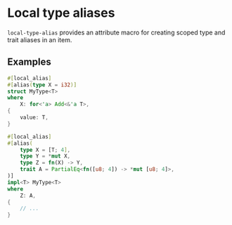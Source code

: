 # Local type aliases

`local-type-alias` provides an attribute macro for creating scoped type and trait aliases in an item.

## Examples

```rust
#[local_alias]
#[alias(type X = i32)]
struct MyType<T>
where
    X: for<'a> Add<&'a T>,
{
    value: T,
}
```

```rust
#[local_alias]
#[alias(
    type X = [T; 4],
    type Y = *mut X,
    type Z = fn(X) -> Y,
    trait A = PartialEq<fn([u8; 4]) -> *mut [u8; 4]>,
)]
impl<T> MyType<T>
where
    Z: A,
{
    // ...
}
```
